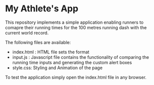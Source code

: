 # My Athlete's App

This repository implements a simple application enabling runners to comapre their running times for the 100 metres running dash with the current world record. 

The following files are available: 
* index.html : HTML file sets the format
* input.js : Javascript file contains the functionality of comparing the running time inputs and generating the custom alert boxes
* style.css: Styling and Animation of the page

To test the application simply open the index.html file in any browser.
